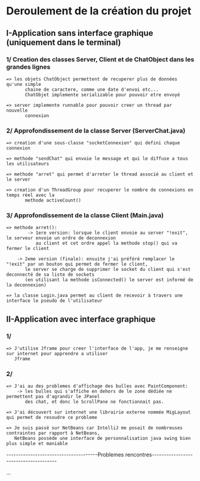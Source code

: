# Deroulement de la création du projet



## I-Application sans interface graphique (uniquement dans le terminal)

### 1/ Creation des classes Server, Client et de ChatObject dans les grandes lignes
   
	=> les objets ChatObject permettent de recuperer plus de données qu'une simple
       	   chaine de caractere, comme une date d'envoi etc...
           ChatObjet implemente serializable pour pouvoir etre envoyé

	=> server implemente runnable pour pouvoir creer un thread par nouvelle
           connexion


### 2/ Approfondissement de la classe Server (ServerChat.java)

	=> creation d'une sous-classe "socketConnexion" qui defini chaque connexion

	=> methode "sendChat" qui envoie le message et qui le diffuse a tous les utilisateurs

	=> methode "arret" qui permet d'arreter le thread associé au client et le server

	=> creation d'un ThreadGroup pour recuperer le nombre de connexions en temps réel avec la
           methode activeCount()

### 3/ Approfondissement de la classe Client (Main.java)
	
	=> methode arret():
            -> 1ere version: lorsque le client envoie au server "!exit", le serveur envoie un ordre de deconnexion
               au client et cet ordre appel la methode stop() qui va fermer le client
	       
	    -> 2eme version (finale): ensuite j'ai préféré remplacer le "!exit" par un bouton qui permet de fermer le client,
	       le server se charge de supprimer le socket du client qui s'est deconnecté de sa liste de sockets
	       (en utilisant la methode isConnected() le server est informé de la deconnexion)

	=> la classe Login.java permet au client de recevoir à travers une interface le pseudo de l'utilisateur

## II-Application avec interface graphique

### 1/
	=> J'utilise Jframe pour creer l'interface de l'app, je me renseigne sur internet pour apprendre a utiliser
   	   Jframe


### 2/
	=> J'ai au des problemes d'affichage des bulles avec PaintComponent:
		-> les bulles qui s'affiche en dehors de le zone dédiée ne permettent pas d'agrandir le JPanel
	  	   des chat, et donc le ScrollPane ne fonctionnait pas.

	=> J'ai découvert sur internet une librairie externe nommée MigLayout qui permet de resoudre ce probleme

	=> Je suis passé sur NetBeans car IntelliJ me posait de nombreuses contraintes par rapport à NetBeans,
	   NetBeans possède une interface de personnalisation java swing bien plus simple et maniable


--------------------------------------Problemes rencontres--------------------------------------

...
   
